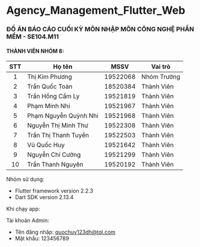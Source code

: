# Agency_Management_Flutter_Web

### **ĐỒ ÁN BÁO CÁO CUỐI KỲ MÔN NHẬP MÔN CÔNG NGHỆ PHẦN MỀM - SE104.M11**

#### THÀNH VIÊN NHÓM 8: 

| STT | Họ tên | MSSV | Vai trò | 
| :---: | --- | --- | --- | 
| 1 | Thị Kim Phương | 19522068 | Nhóm Trưởng | 
| 2 | Trần Quốc Toàn | 18520384 | Thành Viên |
| 3 | Trần Hồng Cẩm Ly | 19521819 | Thành Viên |
| 4 | Phạm Minh Nhi | 19521967 | Thành Viên |
| 5 | Phạm Nguyễn Quỳnh Nhi | 19521968 | Thành Viên |
| 6 | Nguyễn Thị Minh Thư | 19522308 | Thành Viên |
| 7 | Trần Thị Thanh Tuyền | 19522503 | Thành Viên |
| 8 | Vũ Quốc Huy | 19521642 | Thành Viên |
| 9 | Nguyễn Chí Cường | 19521299 | Thành Viên | 
| 10 | Trần Thanh Nguyên | 19520192 | Thành Viên |

Nhóm sử dụng:
+ Flutter framework version 2.2.3
+ Dart SDK version 2.13.4

Khi chạy app: 

Tài khoản Admin: 
+ Tên đăng nhập: quochuy123dh@tql.com
+ Mật khẩu: 123456789
